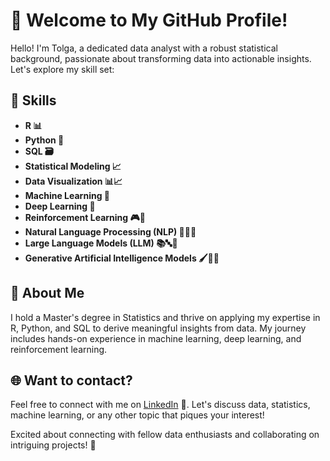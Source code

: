 # 👋 Welcome to My GitHub Profile!

Hello! I'm Tolga, a dedicated data analyst with a robust statistical background, passionate about transforming data into actionable insights. Let's explore my skill set:

## 🚀 Skills

- **R 📊**
- **Python 🐍**
- **SQL 🗃️**
- **Statistical Modeling 📈**
- **Data Visualization 📊📈**
- **Machine Learning 🤖**
- **Deep Learning 🧠**
- **Reinforcement Learning 🎮🧠**
- **Natural Language Processing (NLP) 📜💬🤖**
- **Large Language Models (LLM) 📚🔤🤯**
- **Generative Artificial Intelligence Models 🖌️🧠🤖**

## 🌱 About Me

I hold a Master's degree in Statistics and thrive on applying my expertise in R, Python, and SQL to derive meaningful insights from data. My journey includes hands-on experience in machine learning, deep learning, and reinforcement learning.

## 🌐 Want to contact?

Feel free to connect with me on [LinkedIn](https://www.linkedin.com/in/tolgakurtulus/) 💼. Let's discuss data, statistics, machine learning, or any other topic that piques your interest!

Excited about connecting with fellow data enthusiasts and collaborating on intriguing projects! 🚀
